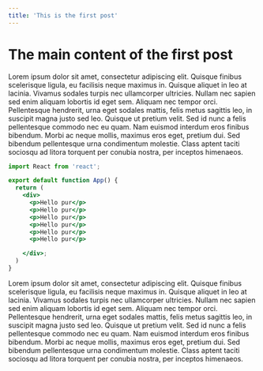 ```yaml
---
title: 'This is the first post'
---
```


# The main content of the first post

Lorem ipsum dolor sit amet, consectetur adipiscing elit. Quisque finibus scelerisque ligula, eu facilisis neque maximus in. Quisque aliquet in leo at lacinia. Vivamus sodales turpis nec ullamcorper ultricies. Nullam nec sapien sed enim aliquam lobortis id eget sem. Aliquam nec tempor orci. Pellentesque hendrerit, urna eget sodales mattis, felis metus sagittis leo, in suscipit magna justo sed leo. Quisque ut pretium velit. Sed id nunc a felis pellentesque commodo nec eu quam. Nam euismod interdum eros finibus bibendum. Morbi ac neque mollis, maximus eros eget, pretium dui. Sed bibendum pellentesque urna condimentum molestie. Class aptent taciti sociosqu ad litora torquent per conubia nostra, per inceptos himenaeos.

```jsx
import React from 'react';

export default function App() {
  return (
    <div>
      <p>Hello pur</p>
      <p>Hello pur</p>
      <p>Hello pur</p>
      <p>Hello pur</p>
      <p>Hello pur</p>
      <p>Hello pur</p>

    </div>;
  )
}
```

Lorem ipsum dolor sit amet, consectetur adipiscing elit. Quisque finibus scelerisque ligula, eu facilisis neque maximus in. Quisque aliquet in leo at lacinia. Vivamus sodales turpis nec ullamcorper ultricies. Nullam nec sapien sed enim aliquam lobortis id eget sem. Aliquam nec tempor orci. Pellentesque hendrerit, urna eget sodales mattis, felis metus sagittis leo, in suscipit magna justo sed leo. Quisque ut pretium velit. Sed id nunc a felis pellentesque commodo nec eu quam. Nam euismod interdum eros finibus bibendum. Morbi ac neque mollis, maximus eros eget, pretium dui. Sed bibendum pellentesque urna condimentum molestie. Class aptent taciti sociosqu ad litora torquent per conubia nostra, per inceptos himenaeos.
